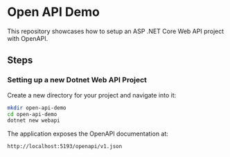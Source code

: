 # Open API Demo

This repository showcases how to setup an ASP .NET Core Web API project with
OpenAPI.

## Steps

### Setting up a new Dotnet Web API Project

Create a new directory for your project and navigate into it:

```bash
mkdir open-api-demo
cd open-api-demo
dotnet new webapi
```

The application exposes the OpenAPI documentation at:

```bash
http://localhost:5193/openapi/v1.json
```
